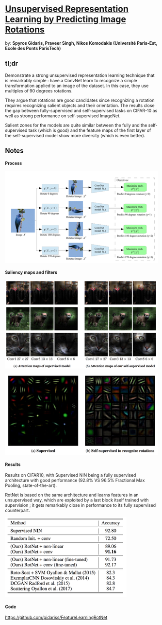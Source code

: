 # [Unsupervised Representation Learning by Predicting Image Rotations](https://arxiv.org/pdf/1803.07728.pdf) 

by: **Spyros Gidaris, Praveer Singh, Nikos Komodakis (Université Paris-Est, Ecole des Ponts ParisTech)**

## tl;dr

Demonstrate a strong unsupervised representation learning technique that is remarkably simple : have a ConvNet learn to recognize a simple transformation applied to an image of the dataset. In this case, they use multiples of 90 degrees rotations. 

They argue that rotations are good candidates since recognizing a rotation requires recognizing salient objects and their orientation. The results close the gap between fully-supervised and self-supervised tasks on CIFAR-10 as well as strong performance on self-supervised ImageNet. 

Salient zones for the models are quite similar between the fully and the self-supervised task (which is good) and the feature maps of the first layer of the self-supervised model show more diversity (which is even better). 

## Notes

#### Process

![](../imgs/urlbpir.png)

#### Saliency maps and filters

![](../imgs/urlbpir2.png)

![](../imgs/urlbpir3.png)

#### Results

Results on CIFAR10, with Supervised NIN being a fully supervised architecture with good performance (92.8% VS 96.5% Fractional Max Pooling, state-of-the-art).

RotNet is based on the same architecture and learns features in an unsupervised way, which are exploited by a last block itself trained with supervision ; it gets remarkably close in performance to its fully supervised counterpart.

<img src="../imgs/urlbpir4.png" alt="" width="400"/>

#### Code

https://github.com/gidariss/FeatureLearningRotNet